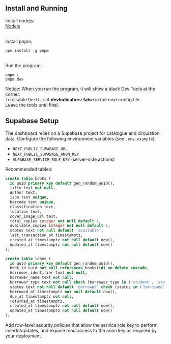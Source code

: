 ## Install and Running
Install nodejs:
\
[Nodejs](https://nodejs.org/en)

\
Install pnpm:

```
npm install -g pnpm
```
\
Run the program:
```
pnpm i
pnpm dev
```

Notice:
When you run the program, it will show a black Dev Tools at the corner.
\
To disable the UI, set **devIndicators: false** in the next.config file.
\
Leave the tools until final.

## Supabase Setup

The dashboard relies on a Supabase project for catalogue and circulation data. Configure the following environment variables (see `.env.example`):

- `NEXT_PUBLIC_SUPABASE_URL`
- `NEXT_PUBLIC_SUPABASE_ANON_KEY`
- `SUPABASE_SERVICE_ROLE_KEY` (server-side actions)

Recommended tables:

```sql
create table books (
  id uuid primary key default gen_random_uuid(),
  title text not null,
  author text,
  isbn text unique,
  barcode text unique,
  classification text,
  location text,
  cover_image_url text,
  total_copies integer not null default 1,
  available_copies integer not null default 1,
  status text not null default 'available',
  last_transaction_at timestamptz,
  created_at timestamptz not null default now(),
  updated_at timestamptz not null default now()
);

create table loans (
  id uuid primary key default gen_random_uuid(),
  book_id uuid not null references books(id) on delete cascade,
  borrower_identifier text not null,
  borrower_name text not null,
  borrower_type text not null check (borrower_type in ('student', 'staff')),
  status text not null default 'borrowed' check (status in ('borrowed', 'returned', 'overdue')),
  borrowed_at timestamptz not null default now(),
  due_at timestamptz not null,
  returned_at timestamptz,
  created_at timestamptz not null default now(),
  updated_at timestamptz not null default now()
);
```

Add row-level security policies that allow the service role key to perform inserts/updates, and expose read access to the anon key as required by your deployment.
